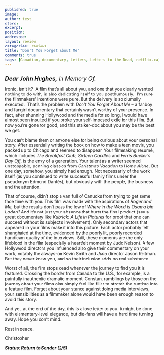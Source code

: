 ```yaml
---
published: true
image:
author: test 
stars: 
excerpt: 
position: 
addressee: 
layout: review
categories: reviews
title: "Don't You Forget About Me"
comments: true
tags: [Canadian, documentary, Letters, Letters to the Dead, netflix.ca]
---
```

<div><p><span class="full-image-block ssNonEditable"><span><a href="/letters/2012/12/7/dont-you-forget-about-me.html"><img src="http://static.squarespace.com/static/5005f6bcc4aa41161b33e89e/5329cf1fe4b07c068ebf74de/5329cf1fe4b07c068ebf7758/1354902455423/Don't%20You%20Forget%20About%20Me.jpg" alt="" /></a></span></span></p>
<p><em style="font-size:130%;"><strong>Dear John Hughes,</strong> In Memory Of.</em></p>
<p>Ironic, isn&rsquo;t it?&nbsp; A film that&rsquo;s all about you, and one that you clearly wanted nothing to do with, is also dedicating itself to you posthumously.&nbsp; I&rsquo;m sure the filmmakers&rsquo; intentions were pure. But the delivery is so clumsily executed.&nbsp; That&rsquo;s the problem with <em>Don&rsquo;t You Forget About Me</em> &ndash; a fanboy and fangirl documentary that certainly wasn&rsquo;t worthy of your presence. In fact, after shunning Hollywood and the media for so long, I would have almost been insulted if you broke your self-imposed exile for this film. But now you&rsquo;re gone for good, and this stalker-doc about you may be the best we get.</p>
<p>You can&rsquo;t blame them or anyone else for being curious about your personal story. After essentially writing the book on how to make a teen movie, you packed up to Chicago and seemed to disappear. Your filmmaking resum&eacute;, which includes <em>The Breakfast Club, Sixteen Candles </em>and <em>Ferris Bueller&rsquo;s Day Off</em>, is the envy of a generation. Your talent as a writer seemed unstoppable, penning classics from <em>Christmas Vacation</em> to <em>Home Alone</em>. But one day, somehow, you simply had enough. Not necessarily of the work itself (as you continued to write successful family films under the pseudonym Edmond Dant&egrave;s), but obviously with the people, the business and the attention.</p>
<p>That of course, didn&rsquo;t stop a van full of Canucks from trying to get some face time with you. This film was made with the aspirations of <em>Roger and Me,</em> but the results don&rsquo;t pass the low of <em>Where in the World is Osama bin Laden?</em> And it&rsquo;s not just your absence that hurts the final product (see a great documentary like <em>Kubrick: A Life in Pictures</em> for proof that one can succeed without its subject&rsquo;s involvement). Only secondary actors that appeared in your films make it into this picture. Each actor probably felt shanghaied at the time, evidenced by the poorly lit, poorly recorded handicam quality of the interviews. Still, these moments are the only lifeblood in the film (especially a heartfelt moment by Judd Nelson). A few Hollywood directors you influenced also give their commentary on your work, notably the always-on Kevin Smith and <em>Juno</em> director Jason Reitman. But they never knew you, and so their inclusion adds no real substance.</p>
<p>Worst of all, the film stops dead whenever the journey to find you it is featured. Crossing the border from Canada to the U.S., for example, is a painfully inauthentic dramatic moment. Constant ramblings by those on the journey about your films also simply feel like filler to stretch the runtime into a feature film. Forget about your stance against doing media interviews, your sensibilities as a filmmaker alone would have been enough reason to avoid this story.</p>
<p>And yet, at the end of the day, this is a love letter to you. It might be done with elementary-level elegance, but die-fans will have a hard time turning away. Hope you don&rsquo;t mind.</p>
<p>Rest in peace,</p>
<p>Christopher</p>
<p><strong><em>Status: Return to Sender (2/5)</em></strong></p></div>
